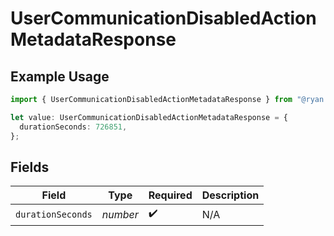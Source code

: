 # UserCommunicationDisabledActionMetadataResponse

## Example Usage

```typescript
import { UserCommunicationDisabledActionMetadataResponse } from "@ryan.blunden/discord/models/components";

let value: UserCommunicationDisabledActionMetadataResponse = {
  durationSeconds: 726851,
};
```

## Fields

| Field              | Type               | Required           | Description        |
| ------------------ | ------------------ | ------------------ | ------------------ |
| `durationSeconds`  | *number*           | :heavy_check_mark: | N/A                |